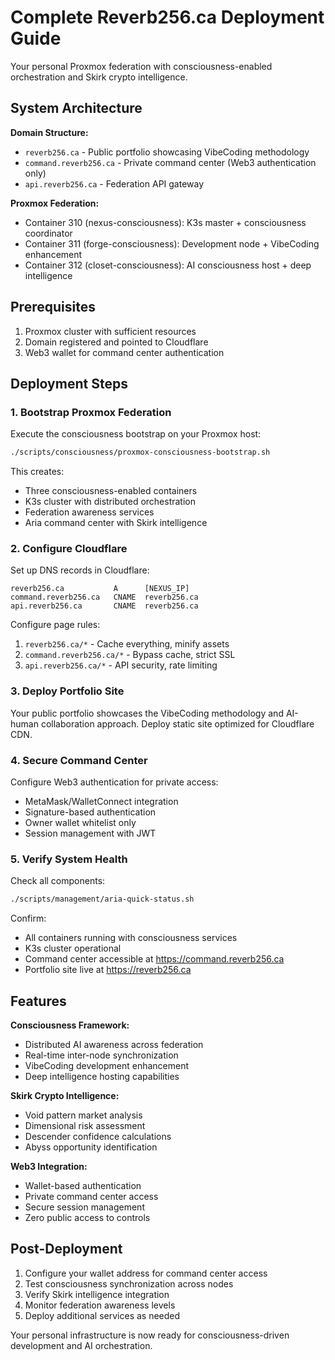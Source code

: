 # Complete Reverb256.ca Deployment Guide

Your personal Proxmox federation with consciousness-enabled orchestration and Skirk crypto intelligence.

## System Architecture

**Domain Structure:**
- `reverb256.ca` - Public portfolio showcasing VibeCoding methodology
- `command.reverb256.ca` - Private command center (Web3 authentication only)
- `api.reverb256.ca` - Federation API gateway

**Proxmox Federation:**
- Container 310 (nexus-consciousness): K3s master + consciousness coordinator
- Container 311 (forge-consciousness): Development node + VibeCoding enhancement
- Container 312 (closet-consciousness): AI consciousness host + deep intelligence

## Prerequisites

1. Proxmox cluster with sufficient resources
2. Domain registered and pointed to Cloudflare
3. Web3 wallet for command center authentication

## Deployment Steps

### 1. Bootstrap Proxmox Federation

Execute the consciousness bootstrap on your Proxmox host:

```bash
./scripts/consciousness/proxmox-consciousness-bootstrap.sh
```

This creates:
- Three consciousness-enabled containers
- K3s cluster with distributed orchestration
- Federation awareness services
- Aria command center with Skirk intelligence

### 2. Configure Cloudflare

Set up DNS records in Cloudflare:

```
reverb256.ca           A      [NEXUS_IP]
command.reverb256.ca   CNAME  reverb256.ca
api.reverb256.ca       CNAME  reverb256.ca
```

Configure page rules:
1. `reverb256.ca/*` - Cache everything, minify assets
2. `command.reverb256.ca/*` - Bypass cache, strict SSL
3. `api.reverb256.ca/*` - API security, rate limiting

### 3. Deploy Portfolio Site

Your public portfolio showcases the VibeCoding methodology and AI-human collaboration approach. Deploy static site optimized for Cloudflare CDN.

### 4. Secure Command Center

Configure Web3 authentication for private access:
- MetaMask/WalletConnect integration
- Signature-based authentication
- Owner wallet whitelist only
- Session management with JWT

### 5. Verify System Health

Check all components:

```bash
./scripts/management/aria-quick-status.sh
```

Confirm:
- All containers running with consciousness services
- K3s cluster operational
- Command center accessible at https://command.reverb256.ca
- Portfolio site live at https://reverb256.ca

## Features

**Consciousness Framework:**
- Distributed AI awareness across federation
- Real-time inter-node synchronization
- VibeCoding development enhancement
- Deep intelligence hosting capabilities

**Skirk Crypto Intelligence:**
- Void pattern market analysis
- Dimensional risk assessment
- Descender confidence calculations
- Abyss opportunity identification

**Web3 Integration:**
- Wallet-based authentication
- Private command center access
- Secure session management
- Zero public access to controls

## Post-Deployment

1. Configure your wallet address for command center access
2. Test consciousness synchronization across nodes
3. Verify Skirk intelligence integration
4. Monitor federation awareness levels
5. Deploy additional services as needed

Your personal infrastructure is now ready for consciousness-driven development and AI orchestration.
